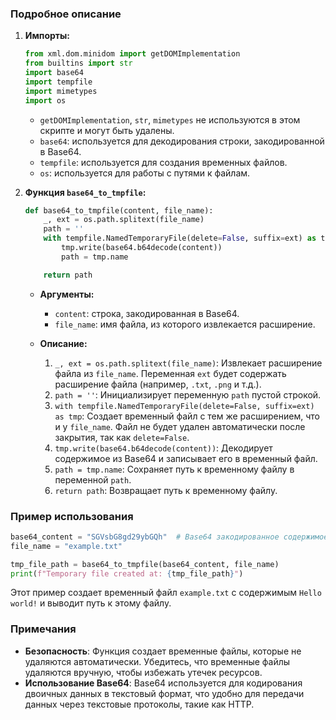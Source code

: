 
### Подробное описание

1. **Импорты:**
    ```python
    from xml.dom.minidom import getDOMImplementation
    from builtins import str
    import base64
    import tempfile
    import mimetypes
    import os
    ```
    - `getDOMImplementation`, `str`, `mimetypes` не используются в этом скрипте и могут быть удалены.
    - `base64`: используется для декодирования строки, закодированной в Base64.
    - `tempfile`: используется для создания временных файлов.
    - `os`: используется для работы с путями к файлам.

2. **Функция `base64_to_tmpfile`:**
    ```python
    def base64_to_tmpfile(content, file_name):
        _, ext = os.path.splitext(file_name)
        path = ''
        with tempfile.NamedTemporaryFile(delete=False, suffix=ext) as tmp:
            tmp.write(base64.b64decode(content))
            path = tmp.name

        return path
    ```

    - **Аргументы:**
        - `content`: строка, закодированная в Base64.
        - `file_name`: имя файла, из которого извлекается расширение.

    - **Описание:**
        1. `_, ext = os.path.splitext(file_name)`: Извлекает расширение файла из `file_name`. Переменная `ext` будет содержать расширение файла (например, `.txt`, `.png` и т.д.).
        2. `path = ''`: Инициализирует переменную `path` пустой строкой.
        3. `with tempfile.NamedTemporaryFile(delete=False, suffix=ext) as tmp`: Создает временный файл с тем же расширением, что и у `file_name`. Файл не будет удален автоматически после закрытия, так как `delete=False`.
        4. `tmp.write(base64.b64decode(content))`: Декодирует содержимое из Base64 и записывает его в временный файл.
        5. `path = tmp.name`: Сохраняет путь к временному файлу в переменной `path`.
        6. `return path`: Возвращает путь к временному файлу.

### Пример использования

```python
base64_content = "SGVsbG8gd29ybGQh"  # Base64 закодированное содержимое "Hello world!"
file_name = "example.txt"

tmp_file_path = base64_to_tmpfile(base64_content, file_name)
print(f"Temporary file created at: {tmp_file_path}")
```

Этот пример создает временный файл `example.txt` с содержимым `Hello world!` и выводит путь к этому файлу.

### Примечания
- **Безопасность**: Функция создает временные файлы, которые не удаляются автоматически. Убедитесь, что временные файлы удаляются вручную, чтобы избежать утечек ресурсов.
- **Использование Base64**: Base64 используется для кодирования двоичных данных в текстовый формат, что удобно для передачи данных через текстовые протоколы, такие как HTTP.